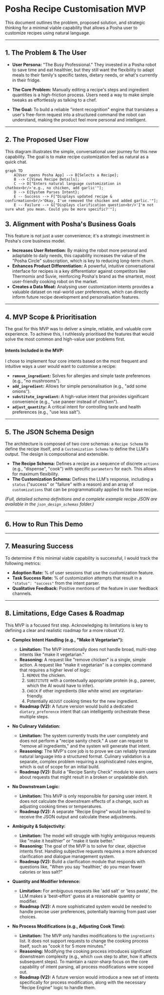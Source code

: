 # Posha Recipe Customisation MVP

This document outlines the problem, proposed solution, and strategic thinking for a minimal viable capability that allows a Posha user to customize recipes using natural language.

---

## 1. The Problem & The User

* **User Persona:** "The Busy Professional." They invested in a Posha robot to save time and eat healthier, but they still want the flexibility to adapt meals to their family's specific tastes, dietary needs, or what's currently in their fridge.

* **The Core Problem:** Manually editing a recipe's steps and ingredient quantities is a high-friction process. Users need a way to make simple tweaks as effortlessly as talking to a chef.

* **The Goal:** To build a reliable "intent recognition" engine that translates a user's free-form request into a structured command the robot can understand, making the product feel more personal and intelligent.

---

## 2. The Proposed User Flow

This diagram illustrates the simple, conversational user journey for this new capability. The goal is to make recipe customization feel as natural as a quick chat.

```mermaid
graph TD
    A[User opens Posha App] --> B{Selects a Recipe};
    B --> C[Views Recipe Details];
    C --> D["Enters natural language customization in chatbox<br/>'e.g., no chicken, add garlic'"];
    D --> E{System Parses Intent};
    E -- Success --> F["Displays updated recipe & confirmation<br/>'Okay, I've removed the chicken and added garlic.'"];
    E -- Failure --> G["Displays clarification question<br/>'I'm not sure what you mean. Could you be more specific?'"];
```

## 3. Alignment with Posha's Business Goals

This feature is not just a user convenience; it's a strategic investment in Posha's core business model.

* **Increases User Retention:** By making the robot more personal and adaptable to daily needs, this capability increases the value of the "Posha Circle" subscription, which is key to reducing long-term churn.
* **Enhances Product Differentiation:** A powerful, intuitive conversational interface for recipes is a key differentiator against competitors like Thermomix and Suvie, reinforcing Posha's brand as the smartest, most user-friendly cooking robot on the market.
* **Creates a Data Moat:** Analysing user customization intents provides a valuable dataset on real-world user preferences, which can directly inform future recipe development and personalisation features.

---

## 4. MVP Scope & Prioritisation

The goal for this MVP was to deliver a simple, reliable, and valuable core experience. To achieve this, I ruthlessly prioritised the features that would solve the most common and high-value user problems first.

#### Intents Included in the MVP:

I chose to implement four core intents based on the most frequent and intuitive ways a user would want to customise a recipe:

* **`remove_ingredient`:** Solves for allergies and simple taste preferences (e.g., "no mushrooms").
* **`add_ingredient`:** Allows for simple personalisation (e.g., "add some onions").
* **`substitute_ingredient`:** A high-value intent that provides significant convenience (e.g., "use paneer instead of chicken").
* **`adjust_quantity`:** A critical intent for controlling taste and health preferences (e.g., "use less salt").

---

## 5. The JSON Schema Design

The architecture is composed of two core schemas: a `Recipe Schema` to define the recipe itself, and a `Customization Schema` to define the LLM's output. The design is compositional and extensible.

* **The Recipe Schema:** Defines a recipe as a sequence of discrete `actions` (e.g., "dispense", "cook") with specific `parameters` for each. This allows for maximum flexibility.
* **The Customization Schema:** Defines the LLM's response, including a `status` ("success" or "failure" with a reason) and an array of `customizations` that can be programmatically applied to the base recipe.

*(Full, detailed schema definitions and a complete example recipe JSON are available in the `json_design_schemas` folder.)*

---

## 6. How to Run This Demo

---
## 7. Measuring Success

To determine if this minimal viable capability is successful, I would track the following metrics:

* **Adoption Rate:** % of user sessions that use the customization feature.
* **Task Success Rate:** % of customization attempts that result in a `"status": "success"` from the intent parser.
* **Qualitative Feedback:** Positive mentions of the feature in user feedback channels.

---
## 8. Limitations, Edge Cases & Roadmap

This MVP is a focused first step. Acknowledging its limitations is key to defining a clear and realistic roadmap for a more robust V2.

* **Complex Intent Handling (e.g., "Make it Vegetarian"):**
    * **Limitation:** The MVP intentionally does not handle broad, multi-step intents like "make it vegetarian."
    * **Reasoning:** A request like "remove chicken" is a single, simple action. A request like "make it vegetarian" is a complex command that requires a higher level of logic:
        1.  `REMOVE` the chicken.
        2.  `SUBSTITUTE` with a contextually appropriate protein (e.g., paneer, which the AI would have to infer).
        3.  `CHECK` if other ingredients (like white wine) are vegetarian-friendly.
        4.  Potentially `ADJUST` cooking times for the new ingredient.
    * **Roadmap (V2):** A future version would build a dedicated `dietary_preference` intent that can intelligently orchestrate these multiple steps.

* **No Culinary Validation:**
    * **Limitation:** The system currently trusts the user completely and does not perform a "recipe sanity check." A user can request to "remove all ingredients," and the system will generate that intent.
    * **Reasoning:** The MVP's core job is to prove we can reliably translate natural language into a structured format. Culinary validation is a separate, complex problem requiring a sophisticated rules engine, which is out of scope for an initial build.
    * **Roadmap (V2):** Build a "Recipe Sanity Check" module to warn users about requests that might result in a broken or unpalatable dish.

* **No Downstream Logic:**
    * **Limitation:** This MVP is only responsible for parsing user intent. It does not calculate the downstream effects of a change, such as adjusting cooking times or temperatures.
    * **Roadmap (V2):** A separate "Recipe Engine" would be required to receive the JSON output and calculate these adjustments.

* **Ambiguity & Subjectivity:**
    * **Limitation:** The model will struggle with highly ambiguous requests like "make it healthier" or "make it taste better."
    * **Reasoning:** The goal of the MVP is to solve for clear, objective intents first. Handling subjective requests requires a more advanced clarification and dialogue management system.
    * **Roadmap (V2):** Build a clarification module that responds with questions like, "When you say 'healthier,' do you mean fewer calories or less salt?"

* **Quantity and Modifier Inference:**
    * **Limitation:** For ambiguous requests like 'add salt' or 'less pasta', the LLM makes a 'best-effort' guess at a reasonable quantity or modifier.
    * **Roadmap (V2):** A more sophisticated system would be needed to handle precise user preferences, potentially learning from past user choices.
* **No Process Modifications (e.g., Adjusting Cook Time):**
    * **Limitation:** The MVP only handles modifications to the `ingredients` list. It does not support requests to change the cooking process itself, such as "cook it for 5 more minutes."
    * **Reasoning:** Modifying the cooking process introduces significant downstream complexity (e.g., which `cook` step to alter, how it affects subsequent steps). To maintain a razor-sharp focus on the core capability of intent parsing, all process modifications were scoped out.
    * **Roadmap (V2):** A future version would introduce a new set of intents specifically for process modification, along with the necessary "Recipe Engine" logic to handle them.
